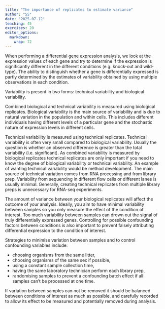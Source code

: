 ```yaml
---
title: "The importance of replicates to estimate variance"
author: "SS"
date: "2025-07-12"
teaching: 45
exercises: 20
editor_options: 
  markdown: 
    wrap: 72
---
```


When performing a differential gene expression analysis, we look at the expression values of each gene and try to determine if the expression is significantly different in the different conditions (e.g. knock-out and wild-type). The ability to distinguish whether a gene is differentially expressed is partly determined by the estimates of variability obtained by using multiple observations in each condition.

Variability is present in two forms: technical variability and biological variability.

Combined biological and technical variability is measured using biological replicates. Biological variability is the main source of variability and is due to natural variation in the population and within cells. This includes different individuals having different levels of a particular gene and the stochastic nature of expression levels in different cells.

Technical variability is measured using technical replicates. Technical variability is often very small compared to biological variability. Usually the question is whether an observed difference is greater than the total variability (i.e. significant). As combined variability is measured by biological replicates technical replicates are only important if you need to know the degree of biological variability or technical variability. An example of wanting technical variability would be method development. The main source of technical variation comes from RNA processing and from library prep. Variability from sequencing in different flow cells or different lanes is usually minimal. Generally, creating technical replicates from multiple library preps is unnecessary for RNA-seq experiments.

The amount of variance between your biological replicates will affect the outcome of your analysis. Ideally, you aim to have minimal variability between samples so you only measure the effect of the condition of interest. Too much variability between samples can drown out the signal of truly differentially expressed genes. Controlling for possible confounding factors between conditions is also important to prevent falsely attributing differential expression to the condition of interest.

Strategies to minimise variation between samples and to control confounding variables include:

- choosing organisms from the same litter,
- choosing organisms of the same sex if possible,
- using a constant sample collection time,
- having the same laboratory technician perform each library prep,
- randomising samples to prevent a confounding batch effect if all samples can’t be processed at one time.

If variation between samples can not be removed it should be balanced between conditions of interest as much as possible, and carefully recorded to allow its effect to be measured and potentially removed during analysis.
